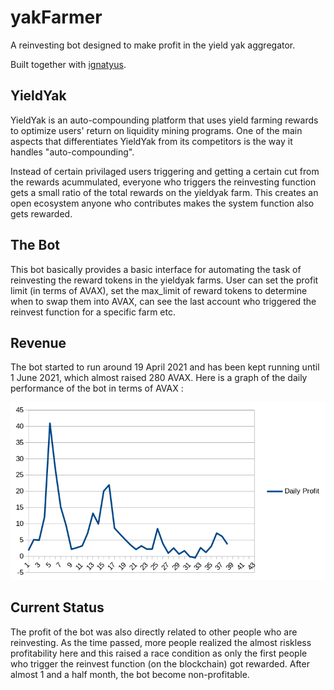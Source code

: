 # yakFarmer
A reinvesting bot designed to make profit in the yield yak aggregator. 

Built together with [ignatyus](https://github.com/ignatyus).

## YieldYak

YieldYak is an auto-compounding platform that uses yield farming rewards to optimize users' return on liquidity mining programs. One of the main aspects that differentiates YieldYak from its competitors is the way it handles "auto-compounding". 

Instead of certain privilaged users triggering and getting a certain cut from the rewards acummulated, everyone who triggers the reinvesting function gets a small ratio of the total rewards on the yieldyak farm. This creates an open ecosystem anyone who contributes makes the system function also gets rewarded.  

## The Bot

This bot basically provides a basic interface for automating the task of reinvesting the reward tokens in the yieldyak farms. User can set the profit limit (in terms of AVAX), set the max_limit of reward tokens to determine when to swap them into AVAX, can see the last account who triggered the reinvest function for a specific farm etc.

## Revenue

The bot started to run around 19 April 2021 and has been kept running until 1 June 2021, which almost raised 280 AVAX. 
Here is a graph of the daily performance of the bot in terms of AVAX :

![performance.png](performance.png)

## Current Status

The profit of the bot was also directly related to other people who are reinvesting. As the time passed, more people realized the almost riskless profitability here and this raised a race condition as only the first people who trigger the reinvest function (on the blockchain) got rewarded.  After almost 1 and a half month, the bot become non-profitable. 
